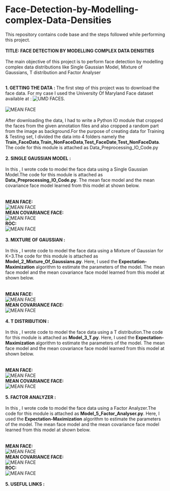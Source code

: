 # Face-Detection-by-Modelling-complex-Data-Densities
This repository contains code base and the steps followed while performing this project.
<br> </br>
<b>TITLE: FACE DETECTION BY MODELLING COMPLEX DATA DENSITIES</b>
<br></br>
The main objective of this project is to perform face detection by modelling complex data distributions like Single Gaussian Model,
Mixture of Gaussians, T distribution and Factor Analyser
<br></br>

<b>1. GETTING THE DATA : </b>
The first step of this project was to download the face data. For my case I used the University Of Maryland Face dataset available at :
![UMD FACES](http://www.umdfaces.io/").
<br></br>
![MEAN FACE](https://github.com/kalyanghosh/Face-Detection-by-Modelling-complex-Data-Densities/blob/master/UMD_Faces.png)
<br></br>
After downloading the data, I had to write a Python IO module that cropped the faces from the given annotation files and also cropped a   random part from the image as background.For the purpose of creating data for Training & Testing set, I divided the data into 4 folders namely the <b>Train_FaceData</b>,<b>Train_NonFaceData</b>,<b>Test_FaceDate</b>,<b>Test_NonFaceData</b>. The code for this module is attached as Data_Preprocessing_IO_Code.py
<br></br>
<b>2. SINGLE GAUSSIAN MODEL : </b>
<br></br>
In this , I wrote code to model the face data using a Single Gaussian Model.The code for this module is attached as <b>Data_Preprocessing_IO_Code.py</b>. The mean face model and the mean covariance face model learned from this model at shown below.
<br></br>
<br><b>MEAN FACE:</b></br>
![MEAN FACE](https://github.com/kalyanghosh/Face-Detection-by-Modelling-complex-Data-Densities/blob/master/Model_1_MeanFace.png)
<br><b>MEAN COVARIANCE FACE:</b></br>
![MEAN FACE](https://github.com/kalyanghosh/Face-Detection-by-Modelling-complex-Data-Densities/blob/master/Model_1_Covariance_Face.png)
<br><b>ROC:</b></br>
![MEAN FACE](https://github.com/kalyanghosh/Face-Detection-by-Modelling-complex-Data-Densities/blob/master/ROC_Model_1_Gaussian.png)
<br></br>
<b>3. MIXTURE OF GAUSSIAN : </b>
<br></br>
In this , I wrote code to model the face data using a Mixture of Gaussian for K=3.The code for this module is attached as <b>Model_2_Mixture_Of_Gaussians.py</b>. Here, I used the <b>Expectation-Maximization</b> algorithm to estimate the parameters of the model. The mean face model and the mean covariance face model learned from this model at shown below.
<br></br>
<br><b>MEAN FACE:</b></br>
![MEAN FACE](https://github.com/kalyanghosh/Face-Detection-by-Modelling-complex-Data-Densities/blob/master/Model_2_MeanFace.png)
<br><b>MEAN COVARIANCE FACE:</b></br>
![MEAN FACE](https://github.com/kalyanghosh/Face-Detection-by-Modelling-complex-Data-Densities/blob/master/Model_1_Covariance_Face.png)
<br></br>
<b>4. T DISTRIBUTION : </b>
<br></br>
In this , I wrote code to model the face data using a T distribution.The code for this module is attached as <b>Model_3_T.py</b>. Here, I used the <b>Expectation-Maximization</b> algorithm to estimate the parameters of the model. The mean face model and the mean covariance face model learned from this model at shown below.
<br></br>
<br><b>MEAN FACE:</b></br>
![MEAN FACE](https://github.com/kalyanghosh/Face-Detection-by-Modelling-complex-Data-Densities/blob/master/Model_2_MeanFace.png)
<br><b>MEAN COVARIANCE FACE:</b></br>
![MEAN FACE](https://github.com/kalyanghosh/Face-Detection-by-Modelling-complex-Data-Densities/blob/master/Model_1_Covariance_Face.png)
<br></br>
<b>5. FACTOR ANALYZER : </b>
<br></br>
In this , I wrote code to model the face data using a Factor Analyzer.The code for this module is attached as <b>Model_5_Factor_Analyser.py</b>. Here, I used the <b>Expectation-Maximization</b> algorithm to estimate the parameters of the model. The mean face model and the mean covariance face model learned from this model at shown below.
<br></br>
<br><b>MEAN FACE:</b></br>
![MEAN FACE](https://github.com/kalyanghosh/Face-Detection-by-Modelling-complex-Data-Densities/blob/master/Model_5_MeanFace.png)
<br><b>MEAN COVARIANCE FACE:</b></br>
![MEAN FACE](https://github.com/kalyanghosh/Face-Detection-by-Modelling-complex-Data-Densities/blob/master/Model_4_Covariance_Face.png)
<br><b>ROC:</b></br>
![MEAN FACE](https://github.com/kalyanghosh/Face-Detection-by-Modelling-complex-Data-Densities/blob/master/Model_5_ROC.png)
<br></br>
<b>5. USEFUL LINKS : </b>

